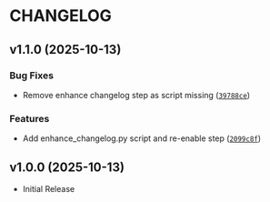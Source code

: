 # CHANGELOG

<!-- version list -->

## v1.1.0 (2025-10-13)

### Bug Fixes

- Remove enhance changelog step as script missing
  ([`39788ce`](https://github.com/harpertoken/ml-api/commit/39788ce12d35b1b722efba6380a0bd1fbe749fa0))

### Features

- Add enhance_changelog.py script and re-enable step
  ([`2099c8f`](https://github.com/harpertoken/ml-api/commit/2099c8f497985bf14f4efb24197a9ffbbbdf9faa))


## v1.0.0 (2025-10-13)

- Initial Release
